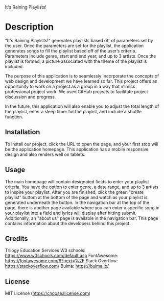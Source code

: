 It's Raining Playlists!

# Description

"It's Raining Playlists!" generates playlists based off of parameters set by the user. Once the parameters are set for the playlist, the application generates songs to fill the playlist based off of the user’s criteria. Parameters include genre, start and end year, and up to 3 artists. Once the playlist is formed, a picture associated with the theme of the playlist is included. 

The purpose of this application is to seamlessly incorporate the concepts of web design and development we have learned so far. This project offers an opportunity to work on a project as a group in a way that mimics professional project work. We used GitHub projects to facilitate project discussion and progress.

In the future, this application will also enable you to adjust the total length of the playlist, enter a sleep timer for the playlist, and include a shuffle function. 

## Installation

To install our project, click the URL to open the page, and your first stop will be the application homepage. This application has a mobile responsive design and also renders well on tablets.

## Usage

The main homepage will contain designated fields to enter your playlist criteria. You have the option to enter genre, a date range, and up to 3 artists to inspire your playlist. After you are finished, click the green "create playlist" buttom at the bottom of the page and watch as your playlist is generated underneath the button. In the navigation bar at the top of the page, there is another page available where you can enter a specific song in your playlist into a field and lyrics will display after hitting submit. Additionally, an "about us" page is available in the navigation bar. This page contains information about the developers behind this project. 

## Credits

Trilogy Education Services
W3 schools: https://www.w3schools.com/default.asp
FontAwesome: https://fontawesome.com/6?next=%2F
Stack Overflow: https://stackoverflow.com/
Bulma: https://bulma.io/


## License

MIT License (https://choosealicense.com)
